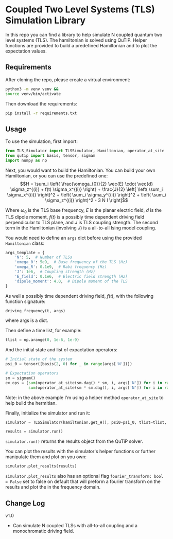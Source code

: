 # Coupled Two Level Systems (TLS) Simulation Library
In this repo you can find a library to help simulate N coupled quantum two level systems (TLS).
The hamiltonian is solved using QuTiP. Helper functions are provided to build a predefined Hamiltonian and to plot the expectation values.

## Requirements
After cloning the repo, please create a virtual environment:
```bash
python3 -m venv venv &&
source venv/bin/activate
```

Then download the requirements:
```bash
pip install -r requirements.txt
```

## Usage
To use the simulation, first import:
```python
from TLS_Simulator import TLSSimulator, Hamiltonian, operator_at_site
from qutip import basis, tensor, sigmam
import numpy as np
```

Next, you would want to build the Hamiltonian. You can build your own Hamiltonian, or you can use the predefined one:
$$H = \sum_i \left{ \frac{\omega_{0}}{2} \vec{E} \cdot \vec{d} \sigma_z^{(i)} + f(t) \sigma_x^{(i)} \right} + \frac{J}{2} \left[ \left( \sum_i \sigma_x^{(i)} \right)^2 + \left( \sum_i \sigma_y^{(i)} \right)^2 + \left( \sum_i \sigma_z^{(i)} \right)^2 - 3 N I \right]$$

Where $\omega_{0}$ is the TLS base frequency, $E$ is the planar electric field, $d$ is the TLS dipole moment, $f(t)$ is a possibly time dependent driving field perpendicular to TLS plane, and $J$ is TLS coupling strength. The second term in the Hamiltonian (involving $J$) is a all-to-all Ising model coupling.

You would need to define an `args` dict before using the provided `Hamiltonian` class:
```python
args_template = {
    'N': 5,  # Number of TLSs
    'omega_0': 5e9,  # Base frequency of the TLS (Hz)
    'omega_R': 0.1e9,  # Rabi frequency (Hz)
    'J': 1e6,  # Coupling strength (Hz)
    'E_field': 0.1e6,  # Electric field strength (Hz)
    'dipole_moment': 4.0,  # Dipole moment of the TLS
}
```
As well a possibly time dependent driving field, $f(t)$, with the following function signature:
```python
driving_frequency(t, args)
```
where args is a dict.

Then define a time list, for example:
```python
tlist = np.arange(0, 1e-6, 1e-9)
```

And the initial state and list of expactation operators:
```python
# Initial state of the system
psi_0 = tensor([basis(2, 0) for _ in range(args['N'])])

# Expectation operators
sm = sigmam()
ex_ops = [sum(operator_at_site(sm.dag() * sm, i, args['N']) for i in range(args['N'])),
          sum(operator_at_site(sm * sm.dag(), i, args['N']) for i in range(args['N']))]
```
Note: in the above example I'm using a helper method `operator_at_site` to help build the hermitian.

Finally, initialize the simulator and run it:
```python
simulator = TLSSimulator(hamiltonian.get_H(), psi0=psi_0, tlist=tlist, e_ops=ex_ops, args=args)

results = simulator.run()
```
`simulator.run()` returns the results object from the QuTiP solver.

You can plot the results with the simulator's helper functions or further manipulate them and plot on you own:
```python
simulator.plot_results(results)
```
`simulator.plot_results` also has an optional flag `fourier_transform: bool = False` set to false on default that will preform a fourier transform on the results and plot the in the frequency domain.

## Change Log
v1.0
 * Can simulate N coupled TLSs with all-to-all coupling and a monochromatic driving field.